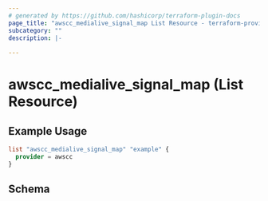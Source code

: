 ```yaml
---
# generated by https://github.com/hashicorp/terraform-plugin-docs
page_title: "awscc_medialive_signal_map List Resource - terraform-provider-awscc"
subcategory: ""
description: |-
  
---
```


# awscc_medialive_signal_map (List Resource)



## Example Usage

```terraform
list "awscc_medialive_signal_map" "example" {
  provider = awscc
}
```

<!-- schema generated by tfplugindocs -->
## Schema
